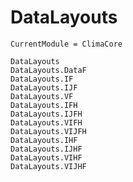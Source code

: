 # DataLayouts

```@meta
CurrentModule = ClimaCore
```

```@docs
DataLayouts
DataLayouts.DataF
DataLayouts.IF
DataLayouts.IJF
DataLayouts.VF
DataLayouts.IFH
DataLayouts.IJFH
DataLayouts.VIFH
DataLayouts.VIJFH
DataLayouts.IHF
DataLayouts.IJHF
DataLayouts.VIHF
DataLayouts.VIJHF
```
